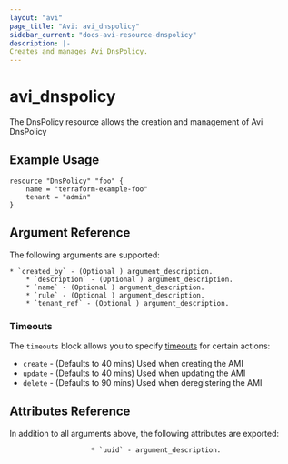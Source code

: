 ```yaml
---
layout: "avi"
page_title: "Avi: avi_dnspolicy"
sidebar_current: "docs-avi-resource-dnspolicy"
description: |-
Creates and manages Avi DnsPolicy.
---
```


# avi_dnspolicy

The DnsPolicy resource allows the creation and management of Avi DnsPolicy

## Example Usage

```hcl
resource "DnsPolicy" "foo" {
    name = "terraform-example-foo"
    tenant = "admin"
}
```

## Argument Reference

The following arguments are supported:

    * `created_by` - (Optional ) argument_description.
        * `description` - (Optional ) argument_description.
        * `name` - (Optional ) argument_description.
        * `rule` - (Optional ) argument_description.
        * `tenant_ref` - (Optional ) argument_description.
        
### Timeouts

The `timeouts` block allows you to specify [timeouts](https://www.terraform.io/docs/configuration/resources.html#timeouts) for certain actions:

* `create` - (Defaults to 40 mins) Used when creating the AMI
* `update` - (Defaults to 40 mins) Used when updating the AMI
* `delete` - (Defaults to 90 mins) Used when deregistering the AMI

## Attributes Reference

In addition to all arguments above, the following attributes are exported:

                        * `uuid` - argument_description.
    
